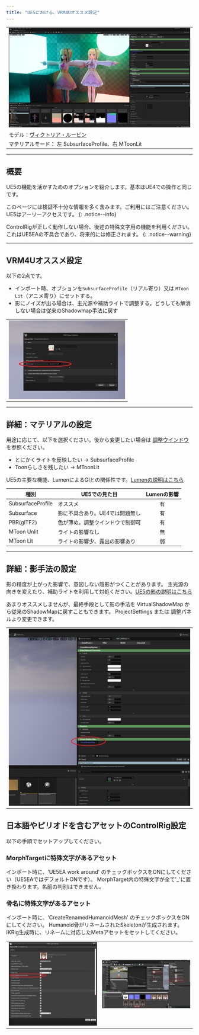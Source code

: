```yaml
---
title: "UE5における、VRM4Uオススメ設定"
---
```


||
|-|
|[![](./assets/images/small/51a_top.png)](../assets/images/51a_top.png)|
|モデル：[ヴィクトリア・ルービン](https://hub.vroid.com/characters/2792872861023597723/models/5013769147837660446)|
|マテリアルモード： 左 SubsurfaceProfile、右 MToonLit|

----

## 概要

UE5の機能を活かすためのオプションを紹介します。基本はUE4での操作と同じです。

このページには検証不十分な情報を多く含みます。ご利用にはご注意ください。UE5はアーリーアクセスです。
{: .notice--info}

ControlRigが正しく動作しない場合、後述の特殊文字用の機能を利用ください。これはUE5EAの不具合であり、将来的には修正されます。
{: .notice--warning}

----

## VRM4Uオススメ設定

以下の2点です。

 - インポート時、オプションを`SubsurfaceProfile`（リアル寄り）又は `MToon Lit`（アニメ寄り）にセットする。
 - 影にノイズが出る場合は、主光源や補助ライトで調整する。どうしても解消しない場合は従来のShadowmap手法に戻す

||
|-|
|[![](./assets/images/small/51a_1.png)](../assets/images/51a_1.png)|


----

## 詳細：マテリアルの設定

用途に応じて、以下を選択ください。後から変更したい場合は [調整ウインドウ](../01_material/)を参照ください。

 - とにかくライトを反映したい -> SubsurfaceProfile
 - Toonらしさを残したい -> MToonLit

UE5の主要な機能、LumenによるGIとの関係性です。[Lumenの説明はこちら](https://docs.unrealengine.com/5.0/ja/RenderingFeatures/Lumen/)

|種別|UE5での見た目|Lumenの影響|
|-|-|:-:|
|SubsurfaceProfile|オススメ|有|
|Subsurface|影に不具合あり。UE4では問題無し|有|
|PBR(glTF2)|色が薄め。調整ウインドウで制御可|有|
|MToon Unlit|ライトの影響なし|無|
|MToon Lit|ライトの影響少、露出の影響あり|弱|

----

## 詳細：影手法の設定

影の精度が上がった影響で、意図しない陰影がつくことがあります。
主光源の向きを変えたり、補助ライトを利用して対処ください。[UE5の影の説明はこちら](https://docs.unrealengine.com/5.0/ja/RenderingFeatures/VirtualShadowMaps/)

あまりオススメしませんが、最終手段として影の手法を VirtualShadowMap から従来のShadowMapに戻すこともできます。
ProjectSettings または 調整パネルより変更できます。

||
|-|
|[![](./assets/images/small/51a_2.png)](../assets/images/51a_2.png)|


## 日本語やピリオドを含むアセットのControlRig設定

以下の手順でセットアップしてください。

### MorphTargetに特殊文字があるアセット

インポート時に、'UE5EA work around' のチェックボックスをONにしてください（UE5EAではデフォルトONです）。
MorphTarget内の特殊文字が全て'_'に置き換わります。名前の判別はできません。

### 骨名に特殊文字があるアセット

インポート時に、'CreateRenamedHumanoidMesh' のチェックボックスをONにしてください。
Humanoid骨がリネームされたSkeletonが生成されます。
IKRig生成時に、リネームに対応したMetaアセットをセットしてください。

|||
|-|-|
|[![](./assets/images/small/51a_rig1.png)](../assets/images/51a_rig1.png)|[![](./assets/images/small/51a_rig2.png)](../assets/images/51a_rig2.png)|






